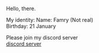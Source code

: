 Hello, there.

My identity:
Name: Famry (Not real)<br>
Birthday: 21 January

Please join my discord server
<br>
[discord server](http://discord.gg/JkmC8aP7zD)
